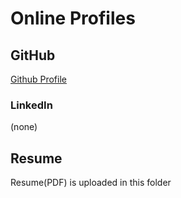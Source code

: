 # Online Profiles
 
## GitHub
[Github Profile](https://github.com/e11ie)
 
### LinkedIn
(none)

## Resume
Resume(PDF) is uploaded in this folder

